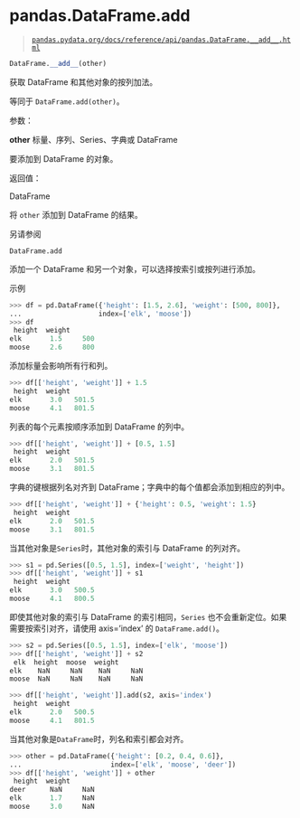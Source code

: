 # pandas.DataFrame.__add__

> [`pandas.pydata.org/docs/reference/api/pandas.DataFrame.__add__.html`](https://pandas.pydata.org/docs/reference/api/pandas.DataFrame.__add__.html)

```py
DataFrame.__add__(other)
```

获取 DataFrame 和其他对象的按列加法。

等同于 `DataFrame.add(other)`。

参数：

**other** 标量、序列、Series、字典或 DataFrame

要添加到 DataFrame 的对象。

返回值：

DataFrame

将 `other` 添加到 DataFrame 的结果。

另请参阅

`DataFrame.add` 

添加一个 DataFrame 和另一个对象，可以选择按索引或按列进行添加。

示例

```py
>>> df = pd.DataFrame({'height': [1.5, 2.6], 'weight': [500, 800]},
...                   index=['elk', 'moose'])
>>> df
 height  weight
elk       1.5     500
moose     2.6     800 
```

添加标量会影响所有行和列。

```py
>>> df[['height', 'weight']] + 1.5
 height  weight
elk       3.0   501.5
moose     4.1   801.5 
```

列表的每个元素按顺序添加到 DataFrame 的列中。

```py
>>> df[['height', 'weight']] + [0.5, 1.5]
 height  weight
elk       2.0   501.5
moose     3.1   801.5 
```

字典的键根据列名对齐到 DataFrame；字典中的每个值都会添加到相应的列中。

```py
>>> df[['height', 'weight']] + {'height': 0.5, 'weight': 1.5}
 height  weight
elk       2.0   501.5
moose     3.1   801.5 
```

当其他对象是`Series`时，其他对象的索引与 DataFrame 的列对齐。

```py
>>> s1 = pd.Series([0.5, 1.5], index=['weight', 'height'])
>>> df[['height', 'weight']] + s1
 height  weight
elk       3.0   500.5
moose     4.1   800.5 
```

即使其他对象的索引与 DataFrame 的索引相同，`Series` 也不会重新定位。如果需要按索引对齐，请使用 axis=’index’ 的 `DataFrame.add()`。

```py
>>> s2 = pd.Series([0.5, 1.5], index=['elk', 'moose'])
>>> df[['height', 'weight']] + s2
 elk  height  moose  weight
elk    NaN     NaN    NaN     NaN
moose  NaN     NaN    NaN     NaN 
```

```py
>>> df[['height', 'weight']].add(s2, axis='index')
 height  weight
elk       2.0   500.5
moose     4.1   801.5 
```

当其他对象是`DataFrame`时，列名和索引都会对齐。

```py
>>> other = pd.DataFrame({'height': [0.2, 0.4, 0.6]},
...                      index=['elk', 'moose', 'deer'])
>>> df[['height', 'weight']] + other
 height  weight
deer      NaN     NaN
elk       1.7     NaN
moose     3.0     NaN 
```
